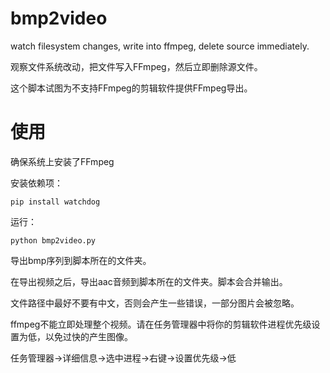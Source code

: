 # bmp2video
watch filesystem changes, write into ffmpeg, delete source immediately.

观察文件系统改动，把文件写入FFmpeg，然后立即删除源文件。

这个脚本试图为不支持FFmpeg的剪辑软件提供FFmpeg导出。

# 使用
确保系统上安装了FFmpeg

安装依赖项：
```
pip install watchdog
```

运行：
```
python bmp2video.py
```

导出bmp序列到脚本所在的文件夹。

在导出视频之后，导出aac音频到脚本所在的文件夹。脚本会合并输出。

文件路径中最好不要有中文，否则会产生一些错误，一部分图片会被忽略。

ffmpeg不能立即处理整个视频。请在任务管理器中将你的剪辑软件进程优先级设置为低，以免过快的产生图像。

任务管理器->详细信息->选中进程->右键->设置优先级->低